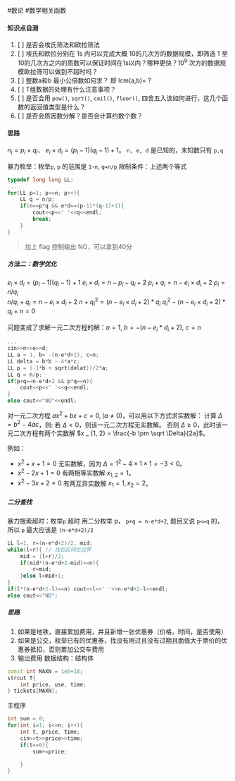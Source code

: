 #数论 #数学相关函数
#### 知识点自测
1. [ ] 是否会埃氏筛法和欧拉筛法
2. [ ] 埃氏和欧拉分别在 1s 内可以完成大概 10的几次方的数据规模，即筛选 1 至 10的几次方之内的质数可以保证时间在1s以内？哪种更快？$10^9$ 次方的数据规模欧拉筛可以做到不超时吗？
3. [ ] 整数a和b 最小公倍数如何求？ 即 lcm(a,b)= ?
4. [ ] T组数据的处理有什么注意事项？
5. [ ] 是否会用 `pow()`, `sqrt()`, `ceil()`, `floor()`, 四舍五入该如何进行，这几个函数的返回值类型是什么？
6. [ ] 是否会质因数分解？是否会计算约数个数？



















#### 思路

 $n_i = p_i \times q_i$、  $e_i \times d_i = (p_i - 1)(q_i - 1) + 1$。
`n, e, d` 是已知的，未知数只有 `p,q` 

暴力枚举：枚举`p`, `p` 的范围是 `1~n`, `q=n/p`
限制条件：上述两个等式
```cpp
typedef long long LL;
...
for(LL p=1; p<=n; p++){
	LL q = n/p;
	if(n==p*q && e*d==(p-1)*(q-1)+1){
		cout<<p<<' '<<q<<endl;
		break;
	}
}
```
> 加上 flag 控制输出 NO，可以拿到40分

##### 方法二：数学优化
$e_i \times d_i = (p_i - 1)(q_i - 1) + 1$
$e_i \times d_i = n-p_i-q_i+2$
$p_i+q_i=n-e_i \times d_i+2$
$p_i = n/q_i$  
$n/q_i+q_i=n-e_i \times d_i+2$
$n+{q_i}^2=(n-e_i \times d_i+2)*q_i$
${q_i}^2-(n-e_i \times d_i+2)*q_i+n=0$

问题变成了求解一元二次方程的解：$a=1$, $b=-(n-e_i*d_i+2)$, $c=n$
```cpp
...
cin>>n>>e>>d;
LL a = 1, b= -(n-e*d+2), c=n;
LL delta = b*b - 4*a*c;
LL p = (-1*b + sqrt(delat))/2*a;
LL q = n/p;
if(p+q==n-e*d+2 && p*q==n){
	cout<<p<<' '<<q<<endl;
}
else cout<<"NO"<<endl;
```
对一元二次方程 $ax ^ 2 + bx + c = 0, (a \neq 0)$，可以用以下方式求实数解：
计算 $\Delta = b ^ 2 - 4ac$，则:
若 $\Delta < 0$，则该一元二次方程无实数解。
否则 $\Delta \geq 0$，此时该一元二次方程有两个实数解 $x _ {1, 2} = \frac{-b \pm \sqrt \Delta}{2a}$。

例如：
- $x ^ 2 + x + 1 = 0$ 无实数解，因为 $\Delta = 1 ^ 2 - 4 \times 1 \times 1 = -3 < 0$。
- $x ^ 2 - 2x + 1 = 0$ 有两相等实数解 $x _ {1, 2} = 1$。
- $x ^ 2 - 3x + 2 = 0$ 有两互异实数解 $x _ 1 = 1, x _ 2 = 2$。

##### 二分查找
暴力搜索超时：枚举`p` 超时
用二分枚举 p， `p+q = n-e*d+2`, 题目又说 `p<=q` 的，所以 `p` 最大应该是 `(n-e*d+2)/2`
```cpp
LL l=1, r=(n-e*d+2)/2, mid;
while(l<r){ // 找右区间左边界
	mid = (l+r)/2;
	if(mid*(n-e*d+2-mid)>=n){
		r=mid;
	}else l=mid+1;
}
if(l*(n-e*d+2-l)==n) cout<<l<<' '<<n-e*d+2-l<<endl;
else cout<<"NO";
```



##### 思路
1. 如果是地铁，直接累加费用，并且新增一张优惠券（价格，时间，是否使用）
2. 如果是公交，枚举已有的优惠券，找没有用过且没有过期且面值大于票价的优惠券抵扣，否则累加公交车费用
3. 输出费用
数据结构：结构体
```cpp
const int MAXN = 1e5+10;
strcut T{
	int price, use, time;
} tickets[MAXN];
```

主程序
```cpp
int sum = 0;
for(int i=1; i<=n; i++){
	int t, price, time;
	cin>>t>>price>>time; 
	if(t==0){
		sum+=price;
		
	}
}
```